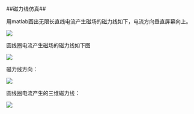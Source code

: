 ##磁力线仿真##
 
用matlab画出无限长直线电流产生磁场的磁力线如下，电流方向垂直屏幕向上。

<img src="../image/line.png" widith="50%" />

圆线圈电流产生磁场的磁力线如下图

<img src="../image/circle2d.png" widith="50%" />

磁力线方向：

<img src="../image/circle_dir.png" widith="50%" />

圆线圈电流产生的三维磁力线：

<img src="../image/circle3d.png" widith="50%" />